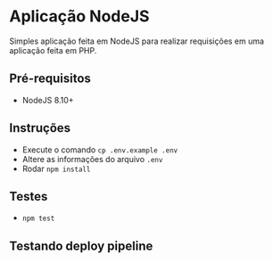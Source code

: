 # Aplicação NodeJS
Simples aplicação feita em NodeJS para realizar requisições em uma aplicação feita em PHP.

 ## Pré-requisitos
 - NodeJS 8.10+

## Instruções

 - Execute o comando `cp .env.example .env`
 - Altere as informações do arquivo `.env`
 - Rodar `npm install`
 
## Testes
 
 - `npm test`

## Testando deploy pipeline